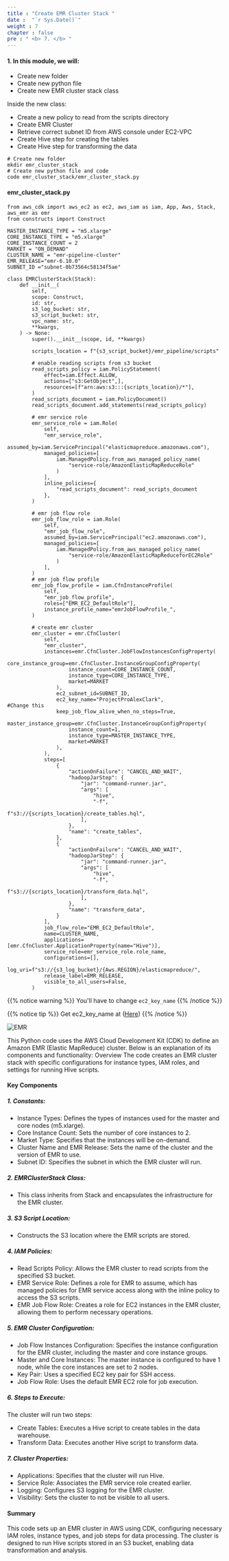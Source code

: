 ```yaml
---
title : "Create EMR Cluster Stack "
date :  "`r Sys.Date()`" 
weight : 7 
chapter : false
pre : " <b> 7. </b> "
---
```

#### 1. In this module, we will:
- Create new folder
- Create new python file
- Create new EMR cluster stack class

Inside the new class:
+ Create a new policy to read from the scripts directory
+ Create EMR Cluster
+ Retrieve correct subnet ID from AWS console under EC2-VPC
+ Create Hive step for creating the tables
+ Create Hive step for transforming the data


````
# Create new folder  
mkdir emr_cluster_stack 
# Create new python file and code
code emr_cluster_stack/emr_cluster_stack.py
````
#### emr_cluster_stack.py
````
from aws_cdk import aws_ec2 as ec2, aws_iam as iam, App, Aws, Stack, aws_emr as emr
from constructs import Construct

MASTER_INSTANCE_TYPE = "m5.xlarge"
CORE_INSTANCE_TYPE = "m5.xlarge"
CORE_INSTANCE_COUNT = 2
MARKET = "ON_DEMAND"
CLUSTER_NAME = "emr-pipeline-cluster"
EMR_RELEASE="emr-6.10.0"
SUBNET_ID ="subnet-0b73564c58134f5ae"

class EMRClusterStack(Stack):
    def __init__(
        self,
        scope: Construct,
        id: str,
        s3_log_bucket: str,
        s3_script_bucket: str,
        vpc_name: str,
        **kwargs,
    ) -> None:
        super().__init__(scope, id, **kwargs)

        scripts_location = f"{s3_script_bucket}/emr_pipeline/scripts"

        # enable reading scripts from s3 bucket
        read_scripts_policy = iam.PolicyStatement(
            effect=iam.Effect.ALLOW,
            actions=["s3:GetObject",],
            resources=[f"arn:aws:s3:::{scripts_location}/*"],
        )
        read_scripts_document = iam.PolicyDocument()
        read_scripts_document.add_statements(read_scripts_policy)

        # emr service role
        emr_service_role = iam.Role(
            self,
            "emr_service_role",
            assumed_by=iam.ServicePrincipal("elasticmapreduce.amazonaws.com"),
            managed_policies=[
                iam.ManagedPolicy.from_aws_managed_policy_name(
                    "service-role/AmazonElasticMapReduceRole"
                )
            ],
            inline_policies={
                "read_scripts_document": read_scripts_document
            },
        )

        # emr job flow role
        emr_job_flow_role = iam.Role(
            self,
            "emr_job_flow_role",
            assumed_by=iam.ServicePrincipal("ec2.amazonaws.com"),
            managed_policies=[
                iam.ManagedPolicy.from_aws_managed_policy_name(
                    "service-role/AmazonElasticMapReduceforEC2Role"
                )
            ],
        )
        # emr job flow profile
        emr_job_flow_profile = iam.CfnInstanceProfile(
            self,
            "emr_job_flow_profile",
            roles=["EMR_EC2_DefaultRole"],
            instance_profile_name="emrJobFlowProfile_",
        )

        # create emr cluster
        emr_cluster = emr.CfnCluster(
            self,
            "emr_cluster",
            instances=emr.CfnCluster.JobFlowInstancesConfigProperty(
                core_instance_group=emr.CfnCluster.InstanceGroupConfigProperty(
                    instance_count=CORE_INSTANCE_COUNT,
                    instance_type=CORE_INSTANCE_TYPE,
                    market=MARKET
                ),
                ec2_subnet_id=SUBNET_ID,
                ec2_key_name="ProjectProAlexClark",             #Change this 
                keep_job_flow_alive_when_no_steps=True,
                master_instance_group=emr.CfnCluster.InstanceGroupConfigProperty(
                    instance_count=1,
                    instance_type=MASTER_INSTANCE_TYPE,
                    market=MARKET
                ),
            ),
            steps=[
                {
                    "actionOnFailure": "CANCEL_AND_WAIT",
                    "hadoopJarStep": {
                        "jar": "command-runner.jar",
                        "args": [
                            "hive",
                            "-f",
                            f"s3://{scripts_location}/create_tables.hql",
                        ],
                    },
                    "name": "create_tables",
                },
                {
                    "actionOnFailure": "CANCEL_AND_WAIT",
                    "hadoopJarStep": {
                        "jar": "command-runner.jar",
                        "args": [
                            "hive",
                            "-f",
                            f"s3://{scripts_location}/transform_data.hql",
                        ],
                    },
                    "name": "transform_data",
                }
            ],
            job_flow_role="EMR_EC2_DefaultRole",
            name=CLUSTER_NAME,
            applications=[emr.CfnCluster.ApplicationProperty(name="Hive")],
            service_role=emr_service_role.role_name,
            configurations=[],
            log_uri=f"s3://{s3_log_bucket}/{Aws.REGION}/elasticmapreduce/",
            release_label=EMR_RELEASE,
            visible_to_all_users=False,
        )
````
{{% notice warning %}}
You'll have to change `ec2_key_name`
{{% /notice %}}

{{% notice tip %}}
Get ec2_key_name at  ([Here](https://ap-southeast-1.signin.aws.amazon.com/oauth?client_id=arn%3Aaws%3Asignin%3A%3A%3Aconsole%2Fec2-tb&code_challenge=geRjHw_8lHuRsSi9OnjuDPlXoFa3VSZaIzVoSHAKBZw&code_challenge_method=SHA-256&response_type=code&redirect_uri=https%3A%2F%2Fap-southeast-1.console.aws.amazon.com%2Fec2%2Fhome%3FhashArgs%3D%2523KeyPairs%253A%26isauthcode%3Dtrue%26oauthStart%3D1754381727210%26region%3Dap-southeast-1%26state%3DhashArgsFromTB_ap-southeast-1_d80e6ccb17638bc9))
{{% /notice %}}


![EMR](/images/7.Create%20EMR%20Cluster%20Stack/EMRClusterStack10.png?width=90pc)

This Python code uses the AWS Cloud Development Kit (CDK) to define an Amazon EMR (Elastic MapReduce) cluster. Below is an explanation of its components and functionality:
Overview
The code creates an EMR cluster stack with specific configurations for instance types, IAM roles, and settings for running Hive scripts.
#### Key Components
##### 1.	Constants:
-	Instance Types: Defines the types of instances used for the master and core nodes (m5.xlarge).
-	Core Instance Count: Sets the number of core instances to 2.
-	Market Type: Specifies that the instances will be on-demand.
-	Cluster Name and EMR Release: Sets the name of the cluster and the version of EMR to use.
-	Subnet ID: Specifies the subnet in which the EMR cluster will run.

##### 2.	EMRClusterStack Class:
-	This class inherits from Stack and encapsulates the infrastructure for the EMR cluster.

##### 3.	S3 Script Location:
-	Constructs the S3 location where the EMR scripts are stored.

##### 4.	IAM Policies:
-	Read Scripts Policy: Allows the EMR cluster to read scripts from the specified S3 bucket.
-	EMR Service Role: Defines a role for EMR to assume, which has managed policies for EMR service access along with the inline policy to access the S3 scripts.
-	EMR Job Flow Role: Creates a role for EC2 instances in the EMR cluster, allowing them to perform necessary operations.

##### 5.	EMR Cluster Configuration:
-	Job Flow Instances Configuration: Specifies the instance configuration for the EMR cluster, including the master and core instance groups.
-	Master and Core Instances: The master instance is configured to have 1 node, while the core instances are set to 2 nodes.
-	Key Pair: Uses a specified EC2 key pair for SSH access.
-	Job Flow Role: Uses the default EMR EC2 role for job execution.

##### 6.	Steps to Execute:
The cluster will run two steps: 
-	Create Tables: Executes a Hive script to create tables in the data warehouse.
-	Transform Data: Executes another Hive script to transform data.

##### 7.	Cluster Properties:
-	Applications: Specifies that the cluster will run Hive.
-	Service Role: Associates the EMR service role created earlier.
-	Logging: Configures S3 logging for the EMR cluster.
-	Visibility: Sets the cluster to not be visible to all users.

#### Summary
This code sets up an EMR cluster in AWS using CDK, configuring necessary IAM roles, instance types, and job steps for data processing. The cluster is designed to run Hive scripts stored in an S3 bucket, enabling data transformation and analysis.

